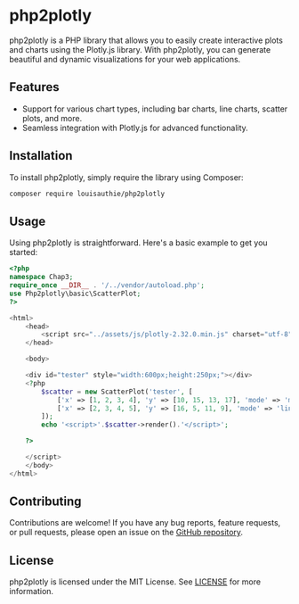 # php2plotly

php2plotly is a PHP library that allows you to easily create interactive plots and charts using the Plotly.js library. With php2plotly, you can generate beautiful and dynamic visualizations for your web applications.

## Features

- Support for various chart types, including bar charts, line charts, scatter plots, and more.
- Seamless integration with Plotly.js for advanced functionality.

## Installation

To install php2plotly, simply require the library using Composer:

```bash
composer require louisauthie/php2plotly
```

## Usage

Using php2plotly is straightforward. Here's a basic example to get you started:

```php
<?php
namespace Chap3;
require_once __DIR__ . '/../vendor/autoload.php';
use Php2plotly\basic\ScatterPlot;
?>

<html>
    <head>
        <script src="../assets/js/plotly-2.32.0.min.js" charset="utf-8"></script>
    </head>

    <body>

    <div id="tester" style="width:600px;height:250px;"></div>
    <?php
        $scatter = new ScatterPlot('tester', [
            ['x' => [1, 2, 3, 4], 'y' => [10, 15, 13, 17], 'mode' => 'markers'],
            ['x' => [2, 3, 4, 5], 'y' => [16, 5, 11, 9], 'mode' => 'lines']
        ]);
        echo '<script>'.$scatter->render().'</script>';

    ?>

    </script>
    </body>
</html>
```


## Contributing

Contributions are welcome! If you have any bug reports, feature requests, or pull requests, please open an issue on the [GitHub repository](https://github.com/louisauthie/php2plotly).

## License

php2plotly is licensed under the MIT License. See [LICENSE](https://github.com/louisauthie/php2plotly/blob/main/LICENSE) for more information.
